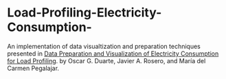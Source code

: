 # Load-Profiling-Electricity-Consumption-
An implementation of data visualtization and preparation techniques presented in [Data Preparation and Visualization of Electricity Consumption for Load Profiling](https://www.mdpi.com/1996-1073/15/20/7557). by Oscar G. Duarte, Javier A. Rosero, and María del Carmen Pegalajar.
